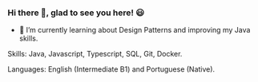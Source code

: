 ### Hi there 👋, glad to see you here! 😃

- 🌱 I’m currently learning about Design Patterns and improving my Java skills.

Skills: Java, Javascript, Typescript, SQL, Git, Docker.

Languages: English (Intermediate B1) and Portuguese (Native).

<!--
**seltong/seltong** is a ✨ _special_ ✨ repository because its `README.md` (this file) appears on your GitHub profile.

Here are some ideas to get you started:

- 🔭 I’m currently working on ...
- 🌱 I’m currently learning ...
- 👯 I’m looking to collaborate on ...
- 🤔 I’m looking for help with ...
- 💬 Ask me about ...
- 📫 How to reach me: ...
- 😄 Pronouns: ...
- ⚡ Fun fact: ...
-->

